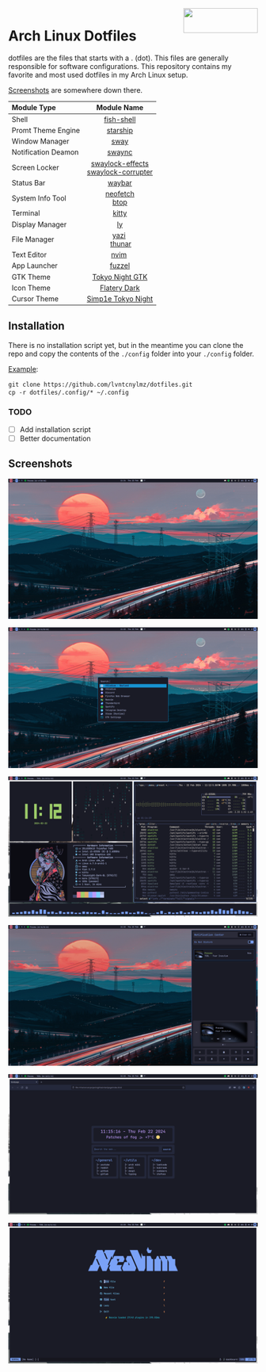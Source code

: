 <img width=150 height=50 align=right src="https://archlinux.org/static/logos/archlinux-logo-light-1200dpi.7ccd81fd52dc.png">

# Arch Linux Dotfiles

dotfiles are the files that starts with a . (dot). This files are generally responsible for software configurations. This repository contains my favorite and most used dotfiles in my Arch Linux setup.

[Screenshots](#screenshots) are somewhere down there.

| **Module Type**     |                                                                **Module Name**                                                                 |
| :------------------ | :--------------------------------------------------------------------------------------------------------------------------------------------: |
| Shell               |                                             [fish-shell](https://github.com/fish-shell/fish-shell)                                             |
| Promt Theme Engine  |                                                [starship](https://github.com/starship/starship)                                                |
| Window Manager      |                                                     [sway](https://github.com/swaywm/sway)                                                     |
| Notification Deamon |                                         [swaync](https://github.com/ErikReider/SwayNotificationCenter)                                         |
| Screen Locker       | [swaylock-effects](https://github.com/mortie/swaylock-effects) </br> [swaylock-corrupter](https://github.com/aur-packaging/swaylock-corrupter) |
| Status Bar          |                                                  [waybar](https://github.com/Alexays/Waybar)                                                   |
| System Info Tool    |                     [neofetch](https://github.com/dylanaraps/neofetch) </br> [btop](https://github.com/aristocratos/btop)                      |
| Terminal            |                                                  [kitty](https://github.com/kovidgoyal/kitty)                                                  |
| Display Manager     |                                                     [ly](https://github.com/fairyglade/ly)                                                     |
| File Manager        |                          [yazi](https://github.com/sxyazi/yazi) </br> [thunar](https://github.com/xfce-mirror/thunar)                          |
| Text Editor         |                                                   [nvim](https://github.com/neovim/neovim)                                                     |
| App Launcher        |                                                   [fuzzel](https://codeberg.org/dnkl/fuzzel)                                                   |
| GTK Theme           |                                  [Tokyo Night GTK](https://github.com/Fausto-Korpsvart/Tokyo-Night-GTK-Theme)                                  |
| Icon Theme          |                                               [Flatery Dark](https://github.com/cbrnix/Flatery)                                                |
| Cursor Theme        |                                            [Simp1e Tokyo Night](https://gitlab.com/cursors/simp1e)                                             |

## Installation

There is no installation script yet, but in the meantime you can clone the repo and copy the contents of the `./config` folder into your `./config` folder.

<u>Example</u>:

```
git clone https://github.com/lvntcnylmz/dotfiles.git
cp -r dotfiles/.config/* ~/.config
```

### TODO

- [ ] Add installation script
- [ ] Better documentation

## Screenshots

![](screenshots/sway0.png)

![](screenshots/sway1.png)

![](screenshots/sway2.png)

![](screenshots/sway3.png)

![](screenshots/sway4.png)

![](screenshots/sway-nvim.png)
